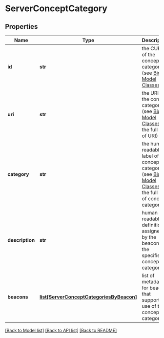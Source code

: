 # ServerConceptCategory

## Properties
Name | Type | Description | Notes
------------ | ------------- | ------------- | -------------
**id** | **str** | the CURIE of the concept category (see [Biolink Model Classes](https://biolink.github.io/biolink-model) | [optional] 
**uri** | **str** | the URI of the concept category (see [Biolink Model Classes](https://biolink.github.io/biolink-model)  for the full list of URI) | [optional] 
**category** | **str** | the human readable label of the concept category (see [Biolink Model Classes](https://biolink.github.io/biolink-model) for  the full list of concept categories)  | [optional] 
**description** | **str** | human readable definition assigned by the beacon for the specified concept category  | [optional] 
**beacons** | [**list[ServerConceptCategoriesByBeacon]**](ServerConceptCategoriesByBeacon.md) | list of metadata for beacons that support the use of this concept category  | [optional] 

[[Back to Model list]](../README.md#documentation-for-models) [[Back to API list]](../README.md#documentation-for-api-endpoints) [[Back to README]](../README.md)


